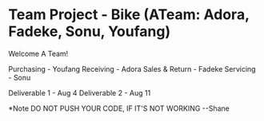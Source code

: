# Team Project - Bike (ATeam: Adora, Fadeke, Sonu, Youfang)

Welcome A Team!

Purchasing - Youfang
Receiving - Adora
Sales & Return - Fadeke
Servicing - Sonu

Deliverable 1 - Aug 4
Deliverable 2 - Aug 11

*Note
DO NOT PUSH YOUR CODE, IF IT'S NOT WORKING --Shane 
